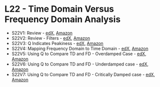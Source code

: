 # L22 - Time Domain Versus Frequency Domain Analysis

* S22V1: Review - [edX][S22V1-edX-Video], [Amazon][S22V1-Amazon-S3]
* S22V2: Review - Filters - [edX][S22V2-edX-Video], [Amazon][S22V2-Amazon-S3]
* S22V3: Q Indicates Peakiness - [edX][S22V3-edX-Video], [Amazon][S22V3-Amazon-S3]
* S22V4: Mapping Frequency Domain to Time Domain - [edX][S22V4-edX-Video], [Amazon][S22V4-Amazon-S3]
* S22V5: Using Q to Compare TD and FD - Overdamped Case - [edX][S22V5-edX-Video], [Amazon][S22V5-Amazon-S3]
* S22V6: Using Q to Compare TD and FD - Underdamped case - [edX][S22V6-edX-Video], [Amazon][S22V6-Amazon-S3]
* S22V7: Using Q to Compare TD and FD - Critically Damped case - [edX][S22V7-edX-Video], [Amazon][S22V7-Amazon-S3]

[S22V1-edX-Video]: https://edx-video.net/mit-6002x/MIT6002XT214-V033500_DTH.mp4
[S22V2-edX-Video]: https://edx-video.net/mit-6002x/MIT6002XT214-V033600_DTH.mp4
[S22V3-edX-Video]: https://edx-video.net/mit-6002x/MIT6002XT214-V033700_DTH.mp4
[S22V4-edX-Video]: https://edx-video.net/mit-6002x/MIT6002XT214-V033800_DTH.mp4
[S22V5-edX-Video]: https://edx-video.net/mit-6002x/MIT6002XT214-V033900_DTH.mp4
[S22V6-edX-Video]: https://edx-video.net/mit-6002x/MIT6002XT214-V034000_DTH.mp4
[S22V7-edX-Video]: https://edx-video.net/mit-6002x/MIT6002XT214-V034100_DTH.mp4

[S22V1-Amazon-S3]: https://s3.amazonaws.com/edx-course-videos/mit-6002x/6002-L22-oei12-1a_100.mp4
[S22V2-Amazon-S3]: https://s3.amazonaws.com/edx-course-videos/mit-6002x/6002-L22-oei12-1b_100.mp4
[S22V3-Amazon-S3]: https://s3.amazonaws.com/edx-course-videos/mit-6002x/6002-L22-oei12-2_100.mp4
[S22V4-Amazon-S3]: https://s3.amazonaws.com/edx-course-videos/mit-6002x/6002-L22-oei12-3_100.mp4
[S22V5-Amazon-S3]: https://s3.amazonaws.com/edx-course-videos/mit-6002x/6002-L22-oei12-4_100.mp4
[S22V6-Amazon-S3]: https://s3.amazonaws.com/edx-course-videos/mit-6002x/6002-L22-oei12-5_100.mp4
[S22V7-Amazon-S3]: https://s3.amazonaws.com/edx-course-videos/mit-6002x/6002-L22-oei12-6_100.mp4
